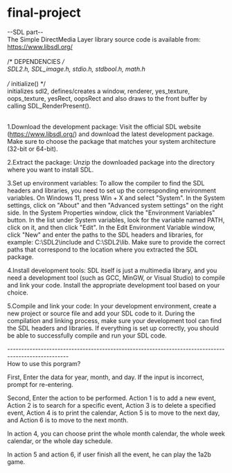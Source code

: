 # final-project
--SDL part-- </br>
The Simple DirectMedia Layer library source code is available from:</br>
https://www.libsdl.org/</br>
</br>
/* DEPENDENCIES */</br>
SDL2.h, SDL_image.h, stdio.h, stdbool.h, math.h</br> 
</br>
/* initialize() */ </br>
initializes sdl2, defines/creates a window, renderer, yes_texture, oops_texture, yesRect, oopsRect and also draws to the front buffer by calling SDL_RenderPresent().</br>
</br>

1.Download the development package: Visit the official SDL website (https://www.libsdl.org/) and download the latest development package. Make sure to choose the package that matches your system architecture (32-bit or 64-bit).</br>

2.Extract the package: Unzip the downloaded package into the directory where you want to install SDL.</br>

3.Set up environment variables: To allow the compiler to find the SDL headers and libraries, you need to set up the corresponding environment variables. On Windows 11, press Win + X and select "System". In the System settings, click on "About" and then "Advanced system settings" on the right side. In the System Properties window, click the "Environment Variables" button. In the list under System variables, look for the variable named PATH, click on it, and then click "Edit". In the Edit Environment Variable window, click "New" and enter the paths to the SDL headers and libraries, for example: C:\SDL2\include and C:\SDL2\lib. Make sure to provide the correct paths that correspond to the location where you extracted the SDL package.</br>

4.Install development tools: SDL itself is just a multimedia library, and you need a development tool (such as GCC, MinGW, or Visual Studio) to compile and link your code. Install the appropriate development tool based on your choice.</br>

5.Compile and link your code: In your development environment, create a new project or source file and add your SDL code to it. During the compilation and linking process, make sure your development tool can find the SDL headers and libraries. If everything is set up correctly, you should be able to successfully compile and run your SDL code.</br>

----------------------------------------------------------------------------------------------------</br>
How to use this porgram?</br>

First, Enter the data for year, month, and day. If the input is incorrect, prompt for re-entering.</br>

Second, Enter the action to be performed. Action 1 is to add a new event, Action 2 is to search for a specific event, Action 3 is to delete a specified event, Action 4 is to print the calendar, Action 5 is to move to the next day, and Action 6 is to move to the next month.</br>

In action 4, you can choose print the whole month calendar, the whole week calendar, or the whole day schedule.</br>

In action 5 and action 6, if user finish all the event, he can play the 1a2b game.</br>
